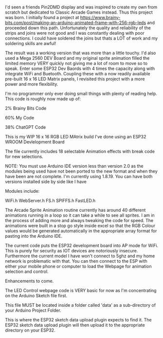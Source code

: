 I'd seen a friends Pin2DMD display and was inspired to create my own from scratch but dedicated to Classic Arcade Games instead. Thus this project was born. I initially found a project at https://www.brainy-bits.com/post/making-an-arduino-animated-frame-with-256-rgb-leds and proceeded down this path. Unfortunately the quality and reliability of the strips and joins were not good and I was constantly dealing with poor connections. I could have soldered the joins but thats a LOT of work and my soldering skills are awful!

The result was a working version that was more than a little touchy. I'd also used a Mega 2560 DEV Board and my original sprite animation filled the limited memory VERY quickly not giving me a lot of room to move so to speak. Enter some ESP32 Dev Baords with 4 times the capacity along with integrate WiFi and Buetooth. Coupling these with a now readily available pre-built 16 x 16 LED Matrix panels, I revisited this project with a more power and more flexibility.

I'm no programmer only ever doing small things with plenty of reading help. This code is roughly now made up of:

2% Brainy Bits Code

60% My Code

38% ChatGPT Code

This is my WIP 16 x 16 RGB LED MAtrix build I've done using an ESP32 WROOM Devlelopment Board

The file currently includes 18 selectable Animation effects with break code for new selections. 

NOTE: You must use Arduino IDE version less than version 2.0 as the modules being used have not been ported to the new format and when they have been are not complete. I'm currently using 1.8.19. You can have both versions installed side by side like I have

Modules include:

WiFi.h
WebServer.h
FS.h
SPIFFS.h
FastLED.h

The Arcade Sprite Animation routine currently has around 40 different animations running in a loop so it can take a while to see all sprites.
I am in the process of adding more and always tweaking the code for speed. The animations were built in a stop go style inside excel so
that the RGB Colour values would be generated automatically in the appropriate array format for pasting into the Arduino IDE.

The current code puts the ESP32 development board into AP mode for WiFi. This is purely for security as IOT devices are notoriously
insecure. Furthermore the current model I have won't connect to 5ghz and my home network is problematic with that. You can then connect
to the ESP with either your mobile phone or computer to load the Webpage for animation selection and control.

Enhancements to come.

The LED Control webpage code is VERY basic for now as I'm concentrating on the Arduino Sketch file first. 

This file MUST be located inside a folder called 'data' as a sub-directory of your Arduino Project Folder. 

This is where the ESP32 sketch data upload plugin expects to find it. The ESP32 sketch data upload plugin will then upload it to the appropriate directory on your ESP32.
